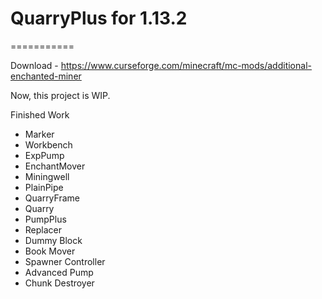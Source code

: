# QuarryPlus for 1.13.2
===========

Download - https://www.curseforge.com/minecraft/mc-mods/additional-enchanted-miner

Now, this project is WIP.

Finished Work
* Marker
* Workbench
* ExpPump
* EnchantMover
* Miningwell
* PlainPipe
* QuarryFrame
* Quarry
* PumpPlus
* Replacer
* Dummy Block
* Book Mover
* Spawner Controller
* Advanced Pump
* Chunk Destroyer
